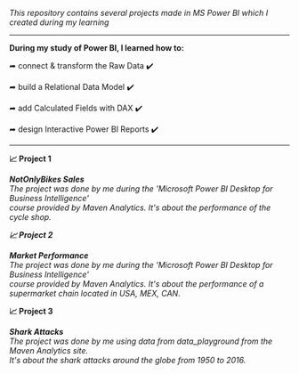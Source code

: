 *This repository contains several projects made in MS Power BI which I created during my learning*

-----------------------------------------------------------------------------------------------

**During my study of Power BI, I learned how to:**

➦ connect & transform the Raw Data ✔️

➦ build a Relational Data Model ✔️

➦ add Calculated Fields with DAX ✔️

➦ design Interactive Power BI Reports ✔️

-----------------------------------------------------------------------------------------------

**📈 Project 1** <br/>

***NotOnlyBikes Sales*** <br/>
*The project was done by me during the 'Microsoft Power BI Desktop for Business Intelligence' <br/>
course provided by Maven Analytics. It's about the performance of the cycle shop.*

***📈 Project 2*** <br/>

***Market Performance*** <br/>
*The project was done by me during the 'Microsoft Power BI Desktop for Business Intelligence' <br/>
course provided by Maven Analytics. It's about the performance of a supermarket chain located in USA, MEX, CAN.*


**📈 Project 3** <br/>

***Shark Attacks*** <br/>
*The project was done by me using data from data_playground from the Maven Analytics site. <br/>
It's about the shark attacks around the globe from 1950 to 2016.*
